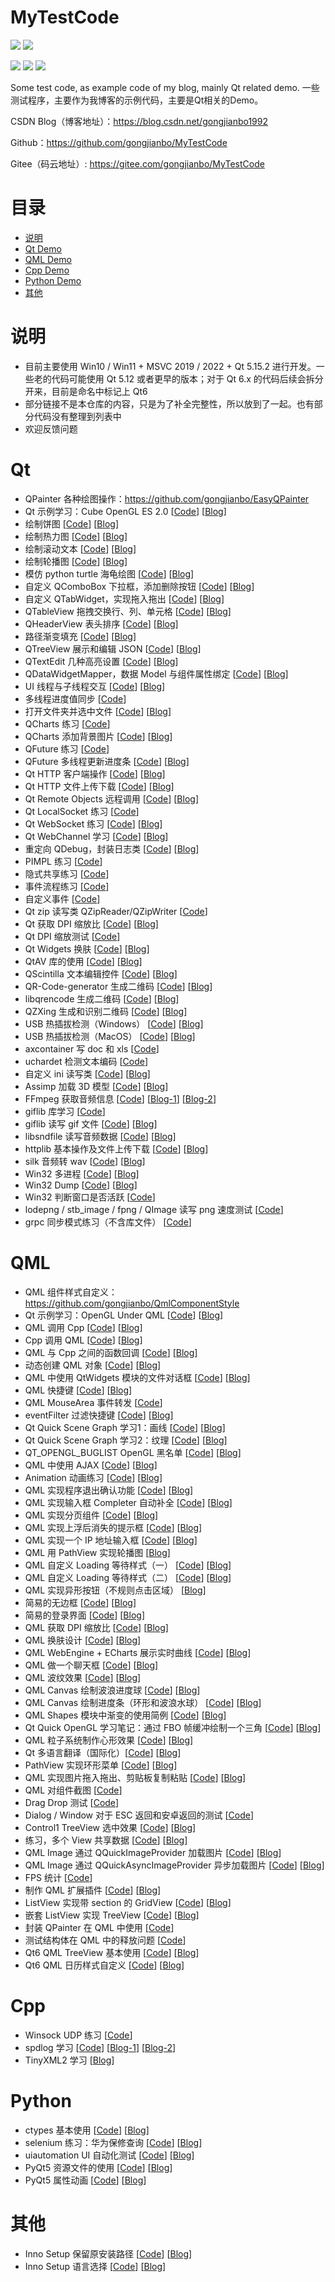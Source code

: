 # MyTestCode

![](https://img.shields.io/badge/language-Cpp/QML-orange) ![](https://img.shields.io/badge/license-Free-green)

![](https://img.shields.io/github/languages/code-size/gongjianbo/MyTestCode) ![](https://img.shields.io/github/stars/gongjianbo/MyTestCode) ![](https://img.shields.io/github/forks/gongjianbo/MyTestCode)

Some test code, as example code of my blog, mainly Qt related demo. 一些测试程序，主要作为我博客的示例代码，主要是Qt相关的Demo。

CSDN Blog（博客地址）：https://blog.csdn.net/gongjianbo1992

Github：https://github.com/gongjianbo/MyTestCode

Gitee（码云地址）: https://gitee.com/gongjianbo/MyTestCode

# 目录

- [说明](#说明)
- [Qt Demo](#Qt)
- [QML Demo](#QML)
- [Cpp Demo](#Cpp)
- [Python Demo](#Python)
- [其他](#其他)

# 说明

- 目前主要使用 Win10 / Win11 + MSVC 2019 / 2022 + Qt 5.15.2 进行开发。一些老的代码可能使用 Qt 5.12 或者更早的版本；对于 Qt 6.x 的代码后续会拆分开来，目前是命名中标记上 Qt6
- 部分链接不是本仓库的内容，只是为了补全完整性，所以放到了一起。也有部分代码没有整理到列表中
- 欢迎反馈问题

# Qt 

- QPainter 各种绘图操作：https://github.com/gongjianbo/EasyQPainter
- Qt 示例学习：Cube OpenGL ES 2.0 [[Code](./Qt/QtExampleCube/)] [[Blog](https://blog.csdn.net/gongjianbo1992/article/details/122945293)]
- 绘制饼图 [[Code](./Qt/QtPainter/)] [[Blog](https://blog.csdn.net/gongjianbo1992/article/details/100096216)]
- 绘制热力图 [[Code](./Qt/MyHeatMap/)] [[Blog](https://blog.csdn.net/gongjianbo1992/article/details/104566768)]
- 绘制滚动文本 [[Code](./Qt/ScrollLabel/)] [[Blog](https://blog.csdn.net/gongjianbo1992/article/details/106579690)]
- 绘制轮播图 [[Code](./Qt/TestQt_20211029_Swiper/)] [[Blog](https://blog.csdn.net/gongjianbo1992/article/details/121072373)]
- 模仿 python turtle 海龟绘图 [[Code](https://github.com/gongjianbo/QtTurtle)] [[Blog](https://blog.csdn.net/gongjianbo1992/article/details/112111264)]
- 自定义 QComboBox 下拉框，添加删除按钮 [[Code](./Qt/MyComboBox/)] [[Blog](https://blog.csdn.net/gongjianbo1992/article/details/106558887)]
- 自定义 QTabWidget，实现拖入拖出 [[Code](./Qt/MyTabWidget/)] [[Blog](https://blog.csdn.net/gongjianbo1992/article/details/108502299)]
- QTableView 拖拽交换行、列、单元格 [[Code](./Qt/QTableViewMoveAction/)] [[Blog](https://blog.csdn.net/gongjianbo1992/article/details/106932706)]
- QHeaderView 表头排序 [[Code](./Qt/SortHeaderView/)] [[Blog](https://blog.csdn.net/gongjianbo1992/article/details/108249292)]
- 路径渐变填充 [[Code](./Qt/PathGradient/)] [[Blog](https://blog.csdn.net/gongjianbo1992/article/details/123767575)]
- QTreeView 展示和编辑 JSON [[Code](./Qt/QJsonAndTreeView/)] [[Blog](https://blog.csdn.net/gongjianbo1992/article/details/103191023)]
- QTextEdit 几种高亮设置 [[Code](./Qt/TextEditHighlight/)] [[Blog](https://blog.csdn.net/gongjianbo1992/article/details/122527076)]
- QDataWidgetMapper，数据 Model 与组件属性绑定 [[Code](./Qt/TestQt_20200615_DataMapper/)] [[Blog](https://blog.csdn.net/gongjianbo1992/article/details/106772319)]
- UI 线程与子线程交互 [[Code](./Qt/UiAndSubThread/)] [[Blog](https://blog.csdn.net/gongjianbo1992/article/details/105171077)]
- 多线程进度值同步 [[Code](./Qt/Qt/TestQt_20240528_Progress/)] 
- 打开文件夹并选中文件 [[Code](./Qt/TestQt_20230218_ShowInFolder/)] [[Blog](https://blog.csdn.net/gongjianbo1992/article/details/129233861)]
- QCharts 练习 [[Code](./Qt/TestQt_20190907_QChartsSeries/)]
- QCharts 添加背景图片 [[Code](./Qt/TestQt_20190806_QChartsBackground/)] [[Blog](https://blog.csdn.net/gongjianbo1992/article/details/98615059)]
- QFuture 练习 [[Code](./Qt/TestQt_20200622_QFuture/)] 
- QFuture 多线程更新进度条 [[Code](./Qt/TestQt_20200625_QFuture/)] [[Blog](https://blog.csdn.net/gongjianbo1992/article/details/106957888)]
- Qt HTTP 客户端操作 [[Code](./Qt/Qt5HttpDemo/)] [[Blog](https://blog.csdn.net/gongjianbo1992/article/details/97568863)]
- Qt HTTP 文件上传下载 [[Code](./Qt/TestQt_20210807_HttpFile/)] [[Blog](https://gongjianbo1992.blog.csdn.net/article/details/119490369)]
- Qt Remote Objects 远程调用 [[Code](./Qt/QtRemoteObjects/)] [[Blog](https://blog.csdn.net/gongjianbo1992/article/details/120103289)]
- Qt LocalSocket 练习 [[Code](./Qt/TestLocalSocket/)] 
- Qt WebSocket 练习 [[Code](./Qt/QtWebSocketDemo/)] [[Blog](https://blog.csdn.net/gongjianbo1992/article/details/107306121)]
- Qt WebChannel 学习 [[Code](https://github.com/gongjianbo/QtWebCannelAndMap.git)] [[Blog](https://blog.csdn.net/gongjianbo1992/article/details/89707251)]
- 重定向 QDebug，封装日志类 [[Code](https://github.com/gongjianbo/SimpleQtLogger)] [[Blog](https://blog.csdn.net/gongjianbo1992/article/details/108030391)]
- PIMPL 练习 [[Code](./Qt/QtPimpl/)]
- 隐式共享练习 [[Code](./Qt/TestQt_20211225_SharedData/)]
- 事件流程练习 [[Code](./Qt/TestQt_20220915_EventFlow/)]
- 自定义事件 [[Code](./Qt/TestQt_20230710_CustomEvent/)]
- Qt zip 读写类 QZipReader/QZipWriter [[Code](./Qt/TestQt_20240226_QZip/)]
- Qt 获取 DPI 缩放比 [[Code](./Qt/TestQt_20231221_Dpi/)] [[Blog](https://blog.csdn.net/gongjianbo1992/article/details/135128484)]
- Qt DPI 缩放测试 [[Code](./Qt/TestQt_20230529_DpiScaleTest/)]
- Qt Widgets 换肤 [[Code](./Qt/QtSwitchSkin/)] [[Blog](https://blog.csdn.net/gongjianbo1992/article/details/106608353)]
- QtAV 库的使用 [[Code](./Qt/QtAV/)] [[Blog](https://blog.csdn.net/gongjianbo1992/article/details/94631123)]
- QScintilla 文本编辑控件 [[Code](./Qt/QScintilla/)] [[Blog](https://blog.csdn.net/gongjianbo1992/article/details/100828180)]
- QR-Code-generator 生成二维码 [[Code](./Qt/TestQt_20230711_QRCodeGen/)] [[Blog](https://blog.csdn.net/gongjianbo1992/article/details/131677203)]
- libqrencode 生成二维码 [[Code](./Qt/QtQRencodeVS2019/)] [[Blog](https://blog.csdn.net/gongjianbo1992/article/details/122422331)]
- QZXing 生成和识别二维码 [[Code](./Qt/QtQZXingVS2019/)] [[Blog](https://blog.csdn.net/gongjianbo1992/article/details/122463817)]
- USB 热插拔检测（Windows） [[Code](./Qt/DeviceHotplug_Win/)] [[Blog](https://blog.csdn.net/gongjianbo1992/article/details/128702423)]
- USB 热插拔检测（MacOS） [[Code](./Qt/DeviceHotplug_Mac/)] [[Blog](https://blog.csdn.net/gongjianbo1992/article/details/129780213)]
- axcontainer 写 doc 和 xls [[Code](./Qt/TestQt_20211012_DocXls/)]
- uchardet 检测文本编码 [[Code](./Qt/TestQt_20250320_TextDecode/)]
- 自定义 ini 读写类 [[Code](./Qt/TestQt_20210425_ini/)] [[Blog](https://blog.csdn.net/gongjianbo1992/article/details/116239087)]
- Assimp 加载 3D 模型 [[Code](./Qt/TestQt_20211018_Assimp/)] [[Blog](https://blog.csdn.net/gongjianbo1992/article/details/120857151)]
- FFmpeg 获取音频信息 [[Code](./Qt/GetAudioInfo/)] [[Blog-1](https://blog.csdn.net/gongjianbo1992/article/details/109832829)] [[Blog-2](https://blog.csdn.net/gongjianbo1992/article/details/109975687)]
- giflib 库学习 [[Code](./Qt/GifLib%E6%B5%8B%E8%AF%95%E4%BB%A3%E7%A0%81/)] 
- giflib 读写 gif 文件 [[Code](https://github.com/gongjianbo/QtGifTool)] [[Blog](https://blog.csdn.net/gongjianbo1992/article/details/115449858)]
- libsndfile 读写音频数据 [[Code](./Qt/libsndfile/)] [[Blog](https://blog.csdn.net/gongjianbo1992/article/details/99678466)]
- httplib 基本操作及文件上传下载 [[Code](./Qt/TestQt_20230913_HttpLib/)] [[Blog](https://blog.csdn.net/gongjianbo1992/article/details/133075530)]
- silk 音频转 wav [[Code](./Qt/SilkToWav/)] [[Blog](https://blog.csdn.net/gongjianbo1992/article/details/110351329)]
- Win32 多进程 [[Code](./Qt/MultiProcess_Win/)] [[Blog](https://blog.csdn.net/gongjianbo1992/article/details/120030085)]
- Win32 Dump [[Code](./Qt/TestQt_20210211_Dump/)] [[Blog](https://blog.csdn.net/gongjianbo1992/article/details/113791423)]
- Win32 判断窗口是否活跃 [[Code](./Qt/TestQt_20250314_WindowActiveHook/)]
- lodepng / stb_image / fpng / QImage 读写 png 速度测试 [[Code](./Qt/TestQt_20241017_PNG/)] 
- grpc 同步模式练习（不含库文件） [[Code](./Qt/TestQt_20240511_GRPC/)] 

# QML 

- QML 组件样式自定义：https://github.com/gongjianbo/QmlComponentStyle
- Qt 示例学习：OpenGL Under QML [[Code](./Qml/QtExampleOpenGLUnderQML/)] [[Blog](https://blog.csdn.net/gongjianbo1992/article/details/124769013)]
- QML 调用 Cpp [[Code](./Qml/QmlCallCpp2020/)] [[Blog](https://blog.csdn.net/gongjianbo1992/article/details/87965925)]
- Cpp 调用 QML [[Code](./Qml/CppCallQml2020/)] [[Blog](https://blog.csdn.net/gongjianbo1992/article/details/87965925)]
- QML 与 Cpp 之间的函数回调 [[Code](./Qml/TestQml_20220908_Callback/)] [[Blog](https://blog.csdn.net/gongjianbo1992/article/details/126769501)]
- 动态创建 QML 对象 [[Code](./Qml/TestQml_20201118_createComponent/)] [[Blog](https://blog.csdn.net/gongjianbo1992/article/details/109800614)]
- QML 中使用 QtWidgets 模块的文件对话框 [[Code](./Qml/FileDialogWrap/)] [[Blog](https://blog.csdn.net/gongjianbo1992/article/details/128521716)]
- QML 快捷键 [[Code](./Qml/TestQml_20210517_ShortcutKey/)] [[Blog](https://blog.csdn.net/gongjianbo1992/article/details/116954979)]
- QML MouseArea 事件转发 [[Code](./Qml/TestQml_20240424_MouseForward/)] 
- eventFilter 过滤快捷键 [[Code](./Qml/KeysFilter/)] [[Blog](https://blog.csdn.net/gongjianbo1992/article/details/116954979)]
- Qt Quick Scene Graph 学习1：画线 [[Code](./Qml/LearnQSG_20210614_Line/)] [[Blog](https://blog.csdn.net/gongjianbo1992/article/details/117923933)]
- Qt Quick Scene Graph 学习2：纹理 [[Code](./Qml/LearnQSG_20210624_Texture/)] [[Blog](https://blog.csdn.net/gongjianbo1992/article/details/118257844)]
- QT_OPENGL_BUGLIST OpenGL 黑名单 [[Code](./Qml/OpenGLBlackList/)] [[Blog](https://blog.csdn.net/gongjianbo1992/article/details/125400723)]
- QML 中使用 AJAX [[Code](./Qml/QmlAjax/)] [[Blog](https://blog.csdn.net/gongjianbo1992/article/details/108923476)]
- Animation 动画练习 [[Code](./Qml/QmlAnimation/)] [[Blog](https://blog.csdn.net/gongjianbo1992/article/details/102135779)]
- QML 实现程序退出确认功能 [[Code](./Qml/QmlCloseEvent/)] [[Blog](https://blog.csdn.net/gongjianbo1992/article/details/108270551)]
- QML 实现输入框 Completer 自动补全 [[Code](./Qml/QmlCompleter/)] [[Blog](https://blog.csdn.net/gongjianbo1992/article/details/122569547)]
- QML 实现分页组件 [[Code](./Qml/QmlPagination/)] [[Blog](https://blog.csdn.net/gongjianbo1992/article/details/111820528)]
- QML 实现上浮后消失的提示框 [[Code](./Qml/TestQml_20240622_Toast/)] [[Blog](https://blog.csdn.net/gongjianbo1992/article/details/139891612)]
- QML 实现一个 IP 地址输入框 [[Code](./Qml/TestQml_20210717_IpInput/)] [[Blog](https://blog.csdn.net/gongjianbo1992/article/details/118860100)]
- QML 用 PathView 实现轮播图 [[Blog](https://blog.csdn.net/gongjianbo1992/article/details/103517663)]
- QML 自定义 Loading 等待样式（一） [[Code](https://github.com/gongjianbo/QmlComponentStyle)] [[Blog](https://blog.csdn.net/gongjianbo1992/article/details/112748866)]
- QML 自定义 Loading 等待样式（二） [[Code](https://github.com/gongjianbo/QmlComponentStyle)] [[Blog](https://gongjianbo1992.blog.csdn.net/article/details/122824084)]
- QML 实现异形按钮（不规则点击区域） [[Blog](https://gongjianbo1992.blog.csdn.net/article/details/123002716)]
- 简易的无边框 [[Code](./Qml/QmlFramelessWindow/)] [[Blog](https://blog.csdn.net/gongjianbo1992/article/details/109708951)]
- 简易的登录界面 [[Code](./Qml/QmlLoginPage/)] [[Blog](https://blog.csdn.net/gongjianbo1992/article/details/102753985)]
- QML 获取 DPI 缩放比 [[Code](./Qml/TestQml_20231221_Dpi/)] [[Blog](https://blog.csdn.net/gongjianbo1992/article/details/135128484)]
- QML 换肤设计 [[Code](./Qml/QmlSkin/)] [[Blog](https://blog.csdn.net/gongjianbo1992/article/details/124080543)]
- QML WebEngine + ECharts 展示实时曲线 [[Code](./Qml/QmlWebEngineECharts/)] [[Blog](https://blog.csdn.net/gongjianbo1992/article/details/108778548)]
- QML 做一个聊天框 [[Code](./Qml/TalkList/)] [[Blog](https://blog.csdn.net/gongjianbo1992/article/details/115410423)]
- QML 波纹效果 [[Code](./Qml/TestQml_20191128_Wave/)] [[Blog](https://blog.csdn.net/gongjianbo1992/article/details/117639209)]
- QML Canvas 绘制波浪进度球 [[Code](./Qml/TestQml_20210310_Wave/)] [[Blog](https://blog.csdn.net/gongjianbo1992/article/details/114684010)]
- QML Canvas 绘制进度条（环形和波浪水球） [[Code](./Qml/TestQml_20220210_ProgressBar/)] [[Blog](https://blog.csdn.net/gongjianbo1992/article/details/122870986)]
- QML Shapes 模块中渐变的使用简例 [[Code](./Qml/TestQml_20220412_ShapeGradient/)] [[Blog](https://gongjianbo1992.blog.csdn.net/article/details/124137788)]
- Qt Quick OpenGL 学习笔记：通过 FBO 帧缓冲绘制一个三角 [[Code](./Qml/TestQml_20200128_FBO/)] [[Blog](https://blog.csdn.net/gongjianbo1992/article/details/104107692)]
- QML 粒子系统制作心形效果 [[Code](./Qml/TestQml_20200521_Love/)] [[Blog](https://blog.csdn.net/gongjianbo1992/article/details/106256286)]
- Qt 多语言翻译（国际化）[[Code](./Qml/TestQml_20211215_Translator/)] [[Blog](https://blog.csdn.net/gongjianbo1992/article/details/122014168)]
- PathView 实现环形菜单 [[Code](./Qml/TestQml_20220313_PathView/)] [[Blog](https://blog.csdn.net/gongjianbo1992/article/details/123465756)]
- QML 实现图片拖入拖出、剪贴板复制粘贴 [[Code](./Qml/TestQml_20221125_CopyPaste/)] [[Blog](https://blog.csdn.net/gongjianbo1992/article/details/128058766)]
- QML 对组件截图 [[Code](./Qml/TestQml_20240905_GrabImage/)] 
- Drag Drop 测试 [[Code](./Qml/TestQml_20240305_DragDrop/)] 
- Dialog / Window 对于 ESC 返回和安卓返回的测试 [[Code](./Qml/TestQml_20240725_Dialog/)]
- Control1 TreeView 选中效果 [[Code](./Qml/TestQml_20221120_TreeSelection/)] [[Blog](https://blog.csdn.net/gongjianbo1992/article/details/127956454)]
- 练习，多个 View 共享数据 [[Code](./Qml/TestQml_20220709_CommonData/)] [[Blog](https://blog.csdn.net/gongjianbo1992/article/details/125712442)]
- QML Image 通过 QQuickImageProvider 加载图片 [[Code](./Qml/TestQml_20221225_ImageProvider/)] [[Blog](https://blog.csdn.net/gongjianbo1992/article/details/128439262)]
- QML Image 通过 QQuickAsyncImageProvider 异步加载图片 [[Code](./Qml/TestQml_20240118_AsyncImageProvider/)] [[Blog](https://blog.csdn.net/gongjianbo1992/article/details/135691893)]
- FPS 统计 [[Code](./Qml/TestQml_20230211_QmlFps/)]
- 制作 QML 扩展插件 [[Code](https://github.com/gongjianbo/QmlExtensionPlugin)] [[Blog](https://blog.csdn.net/gongjianbo1992/article/details/104079885)]
- ListView 实现带 section 的 GridView [[Code](./Qml/TestQml_20240205_SectionGrid/)] [[Blog](https://blog.csdn.net/gongjianbo1992/article/details/136039983)]
- 嵌套 ListView 实现 TreeView [[Code](https://github.com/gongjianbo/QmlTreeView)] [[Blog](https://blog.csdn.net/gongjianbo1992/article/details/90575519)]
- 封装 QPainter 在 QML 中使用 [[Code](https://github.com/gongjianbo/QmlPainter)] 
- 测试结构体在 QML 中的释放问题 [[Code](./Qml/TestQml_20240823_Struct/)]
- Qt6 QML TreeView 基本使用 [[Code](./Qml/TestQml_20220422_Qt6TreeView/)] [[Blog](https://blog.csdn.net/gongjianbo1992/article/details/124373674)]
- Qt6 QML 日历样式自定义 [[Code](./Qml/TestQml_20220416_Qt6Calendar/)] [[Blog](https://blog.csdn.net/gongjianbo1992/article/details/124212915)]

# Cpp 

- Winsock UDP 练习 [[Code](./Cpp/TestWinsock/)] 
- spdlog 学习 [[Code](./Cpp/spdlog/)] [[Blog-1](https://blog.csdn.net/gongjianbo1992/article/details/113279632)] [[Blog-2](https://blog.csdn.net/gongjianbo1992/article/details/112797764)]
- TinyXML2 学习 [[Blog](https://blog.csdn.net/gongjianbo1992/article/details/107947647)]

# Python 

- ctypes 基本使用 [[Code](./Py/TestPy_20210617_ctypes/)] [[Blog](https://gongjianbo1992.blog.csdn.net/article/details/118019271)]
- selenium 练习：华为保修查询 [[Code](./Py/HuaweiQuery/)] [[Blog](https://gongjianbo1992.blog.csdn.net/article/details/119878883)]
- uiautomation UI 自动化测试 [[Code](./Py/UIAutoTest/)] [[Blog](https://gongjianbo1992.blog.csdn.net/article/details/121895644)]
- PyQt5 资源文件的使用 [[Code](./Py/TestPy_20210628_PyQtQrc/)] [[Blog](https://gongjianbo1992.blog.csdn.net/article/details/105361880)]
- PyQt5 属性动画 [[Code](./Py/PyQt%E5%B1%9E%E6%80%A7%E5%8A%A8%E7%94%BB/)] [[Blog](https://gongjianbo1992.blog.csdn.net/article/details/107052036)]

# 其他 

- Inno Setup 保留原安装路径 [[Code](./Other/InnoSetup%E4%BF%9D%E7%95%99%E5%8E%9F%E5%AE%89%E8%A3%85%E8%B7%AF%E5%BE%84.iss)] [[Blog](https://blog.csdn.net/gongjianbo1992/article/details/120211915)]
- Inno Setup 语言选择 [[Code](./Other/InnoSetup%E8%AF%AD%E8%A8%80%E9%80%89%E6%8B%A9.iss)] [[Blog](https://blog.csdn.net/gongjianbo1992/article/details/122119957)]
